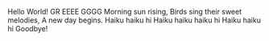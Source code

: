 Hello World!
GR
EEEE
GGGG
Morning sun rising,
Birds sing their sweet melodies,
A new day begins.
Haiku haiku hi
Haiku haiku haiku hi
Haiku haiku hi
Goodbye!
